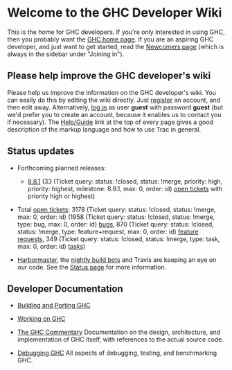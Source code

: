 # Welcome to the GHC Developer Wiki


This is the home for GHC developers. If you're only interested in using GHC,
then you probably want the [GHC home page](http://www.haskell.org/ghc). If you are an aspiring GHC developer,
and just want to get started, read the [Newcomers page](newcomers) (which is always in the
sidebar under "Joining in").

## Please help improve the GHC developer's wiki



Please help us improve the information on the GHC developer's wiki. You can easily do this by editing the wiki directly. Just [register](https://ghc.haskell.org/trac/ghc/register) an account, and then edit away. Alternatively, [ log in](https://ghc.haskell.org/trac/ghc/login) as user **guest** with password **guest** (but we'd prefer you to create an account, because it enables us to contact you if necessary). The [ Help/Guide](https://ghc.haskell.org/trac/ghc/wiki/TracGuide) link at the top of every page gives a good description of the markup language and how to use Trac in general.


## Status updates


- Forthcoming planned releases:

  - [8.8.1](status/ghc-8.8.1) (33 (Ticket query: status: !closed, status: !merge, priority: high, priority: highest, milestone: 8.8.1, max: 0, order: id) [open tickets](https://ghc.haskell.org/trac/ghc/query?status=!closed&priority=high&priority=highest&milestone=8.8.1&order=priority) with priority high or highest) 

- Total [open tickets](https://ghc.haskell.org/trac/ghc/query?status=!closed&order=priority): 3178 (Ticket query: status: !closed, status: !merge, max: 0, order: id) (1958 (Ticket query: status: !closed, status: !merge, type: bug, max: 0, order: id) [ bugs](https://ghc.haskell.org/trac/ghc/query?status=!closed&order=priority&type=bug), 870 (Ticket query: status: !closed, status: !merge, type: feature+request, max: 0, order: id) [ feature requests](https://ghc.haskell.org/trac/ghc/query?status=!closed&order=priority&type=feature+request), 349 (Ticket query: status: !closed, status: !merge, type: task, max: 0, order: id) [ tasks](https://ghc.haskell.org/trac/ghc/query?status=!closed&order=priority&type=task)) 

- [Harbormaster](https://phabricator.haskell.org/diffusion/GHC/history/), the [ nightly build bots](http://haskell.inf.elte.hu/builders/) and Travis [](http://travis-ci.org/ghc/ghc/builds)  are keeping an eye on our code. See the [Status page](status) for more information. 

## Developer Documentation

- [Building and Porting GHC](building)

- [Working on GHC ](contributing)

- [The GHC Commentary](commentary)
  Documentation on the design, architecture, and implementation of GHC itself, with references to the actual source code. 

- [Debugging GHC](debugging)
  All aspects of debugging, testing, and benchmarking GHC. 
